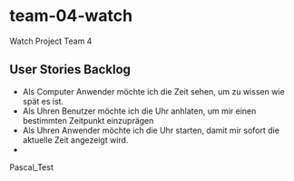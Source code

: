 # team-04-watch
Watch Project Team 4


## User Stories Backlog


* Als Computer Anwender möchte ich die Zeit sehen, um zu wissen wie 	spät es ist.
* Als Uhren Benutzer möchte ich die Uhr anhlaten, um mir einen 		bestimmten Zeitpunkt einzuprägen
* Als Uhren Anwender möchte ich die Uhr starten, damit mir sofort 		die aktuelle Zeit angezeigt wird.
* 
Pascal_Test

